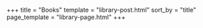 +++
title = "Books"
template = "library-post.html"
sort_by = "title"
page_template = "library-page.html"
+++
